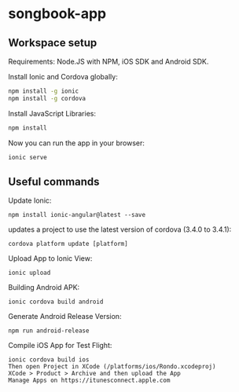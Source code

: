 songbook-app
============

## Workspace setup

Requirements: Node.JS with NPM, iOS SDK and Android SDK.

Install Ionic and Cordova globally:
```bash
npm install -g ionic
npm install -g cordova
```

Install JavaScript Libraries:
```bash
npm install
```

Now you can run the app in your browser:
```bash
ionic serve
```


## Useful commands

Update Ionic:

    npm install ionic-angular@latest --save

updates a project to use the latest version of cordova (3.4.0 to 3.4.1):

    cordova platform update [platform] 

Upload App to Ionic View:

    ionic upload

Building Android APK:

    ionic cordova build android

Generate Android Release Version:

    npm run android-release

Compile iOS App for Test Flight:

    ionic cordova build ios
    Then open Project in XCode (/platforms/ios/Rondo.xcodeproj)
    XCode > Product > Archive and then upload the App
    Manage Apps on https://itunesconnect.apple.com
